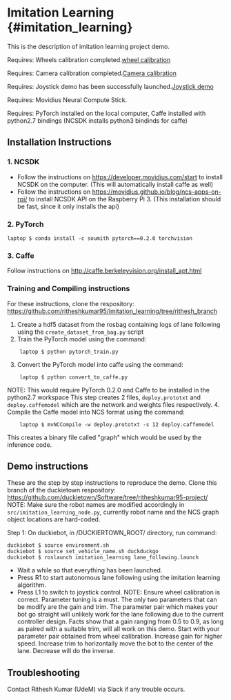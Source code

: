 # Imitation Learning {#imitation_learning}

This is the description of imitation learning project demo.

<div class='requirements' markdown="1">

Requires: Wheels calibration completed.[wheel calibration](#wheel-calibration)

Requires: Camera calibration completed.[Camera calibration](#camera-calib)

Requires: Joystick demo has been successfully launched.[Joystick demo](#rc-control)

Requires: Movidius Neural Compute Stick.

Requires: PyTorch installed on the local computer, Caffe installed with python2.7 bindings (NCSDK installs python3 bindinds for caffe)
</div>

## Installation Instructions
### 1. NCSDK
* Follow the instructions on https://developer.movidius.com/start to install NCSDK on the computer. (This will automatically install caffe as well)
* Follow the instructions on https://movidius.github.io/blog/ncs-apps-on-rpi/ to install NCSDK API on the Raspberry Pi 3. (This installation should be fast, since it only installs the api)

### 2. PyTorch
    laptop $ conda install -c soumith pytorch==0.2.0 torchvision

### 3. Caffe
Follow instructions on http://caffe.berkeleyvision.org/install_apt.html


### Training and Compiling instructions
For these instructions, clone the respository: https://github.com/ritheshkumar95/imitation_learning/tree/rithesh_branch
1. Create a hdf5 dataset from the rosbag containing logs of lane following using the `create_dataset_from_bag.py` script
2. Train the PyTorch model using the command:
```shell
    laptop $ python pytorch_train.py
``` 
3. Convert the PyTorch model into caffe using the command:
```shell
    laptop $ python convert_to_caffe.py
```    
   NOTE: This would require PyTorch 0.2.0 and Caffe to be installed in the python2.7 workspace
   This step creates 2 files, `deploy.prototxt` and `deploy.caffemodel` which are the network and weights files respectively.
4. Compile the Caffe model into NCS format using the command:
```shell
    laptop $ mvNCCompile -w deploy.prototxt -s 12 deploy.caffemodel
```
   This creates a binary file called "graph" which would be used by the inference code.


## Demo instructions

These are the step by step instructions to reproduce the demo.
Clone this branch of the duckietown respository: https://github.com/duckietown/Software/tree/ritheshkumar95-project/
NOTE: Make sure the robot names are modified accordingly in `src/imitation_learning_node.py`, currently robot name and the NCS graph object locations are hard-coded.

Step 1: On duckiebot, in /DUCKIERTOWN_ROOT/ directory, run command:

    duckiebot $ source environment.sh
    duckiebot $ source set_vehicle_name.sh duckduckgo
    duckiebot $ roslaunch imitation_learning lane_following.launch

* Wait a while so that everything has been launched.
* Press R1 to start autonomous lane following using the imitation learning algorithm. 
* Press L1 to switch to joystick control.
NOTE: Ensure wheel calibration is correct. Parameter tuning is a must. The only two parameters that can be modify are the gain and trim. The parameter pair which makes your bot go straight will unlikely work for the lane following due to the current controller design. Facts show that a gain ranging from 0.5 to 0.9, as long as paired with a suitable trim, will all work on this demo. Start with your parameter pair obtained from wheel calibration. Increase gain for higher speed. Increase trim to horizontally move the bot to the center of the lane. Decrease will do the inverse.

## Troubleshooting

Contact Rithesh Kumar (UdeM) via Slack if any trouble occurs.
